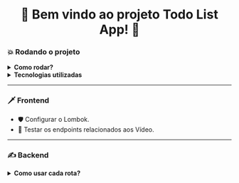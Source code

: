 <h1 align="center">🚀 Bem vindo ao projeto Todo List App! 🚀</h1>

<h3>💥 Rodando o projeto </h3>

<details>

<summary><strong>Como rodar?</strong></summary>

1. Clone o repositório com o comando:
  - `git clone git@github.com:abnerferreiradesousa/todo-list-app.git`;
    - Entre na pasta do repositório:
      - `cd todo-list-app`
2. Você verá duas pastas `todo-list-backend-ivipcoin` e `todo-list-frontend-ivipcoin`:
- 2.1 - Entre na primeira pasta `cd todo-list-backend-ivipcoin`;
- 2.2 - Instale as dependências `npm install`;
- 2.3 - Inicie a aplicação `npm start`;
- 2.4 - Repita o mesmo processo para pasta `todo-list-frontend-ivipcoin`;
3. Acesse a url `http://localhost:3000`.

</details>

<details>
  <summary><strong>Tecnologias utilizadas</strong></summary>
  <br/>
  
  <ul>
    <li>👉 TypeScript</li>
    <li>👉 React.js</li>
    <li>👉 Material UI</li>
    <li>👉 Banco de Dados MongoDB</li>
    <li>👉 Node.js</li>
    <li>👉 Express.js</li>
    <li>👉 ODM Mongoose</li>
    <li>👉 Mocha, Chai, Sinon, Jest para testes unitários.</li>
  </ul>

</details>

---

<h3>🗡️ Frontend </h3> 

* 🛡️ Configurar o Lombok.
* 🥊 Testar os endpoints relacionados aos Vídeo.

---

<h3>✍️ Backend </h3>

<details>

<summary><strong>Como usar cada rota?</strong></summary>  
</br>

[Rotas Documentadas](https://github.com/abnerferreiradesousa/drone-feeder/blob/main/drone-feeder.md)

</details>


